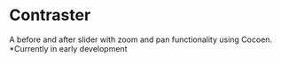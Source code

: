 # Contraster
A before and after slider with zoom and pan functionality using Cocoen. *Currently in early development
